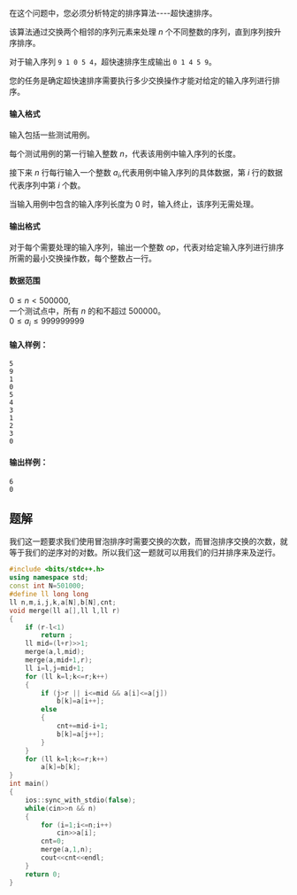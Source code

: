在这个问题中，您必须分析特定的排序算法----超快速排序。

该算法通过交换两个相邻的序列元素来处理 $n$ 个不同整数的序列，直到序列按升序排序。

对于输入序列 `9 1 0 5 4`，超快速排序生成输出 `0 1 4 5 9`。

您的任务是确定超快速排序需要执行多少交换操作才能对给定的输入序列进行排序。

#### 输入格式

输入包括一些测试用例。

每个测试用例的第一行输入整数 $n$，代表该用例中输入序列的长度。

接下来 $n$ 行每行输入一个整数 $a_i$,代表用例中输入序列的具体数据，第 $i$ 行的数据代表序列中第 $i$ 个数。

当输入用例中包含的输入序列长度为 $0$ 时，输入终止，该序列无需处理。

#### 输出格式

对于每个需要处理的输入序列，输出一个整数 $op$，代表对给定输入序列进行排序所需的最小交换操作数，每个整数占一行。

#### 数据范围

$0 \le n < 500000$,  
一个测试点中，所有 $n$ 的和不超过 $500000$。  
$0 \le a_i \le 999999999$

#### 输入样例：

```
5
9
1
0
5
4
3
1
2
3
0
```

#### 输出样例：

```
6
0
```


## 题解
我们这一题要求我们使用冒泡排序时需要交换的次数，而冒泡排序交换的次数，就等于我们的逆序对的对数。所以我们这一题就可以用我们的归并排序来及逆行。
```cpp
#include <bits/stdc++.h>
using namespace std;
const int N=501000;
#define ll long long
ll n,m,i,j,k,a[N],b[N],cnt;
void merge(ll a[],ll l,ll r)
{
    if (r-l<1)
        return ;
    ll mid=(l+r)>>1;
    merge(a,l,mid);
    merge(a,mid+1,r);
    ll i=l,j=mid+1;
    for (ll k=l;k<=r;k++)
    {
        if (j>r || i<=mid && a[i]<=a[j])
            b[k]=a[i++];
        else
        {
            cnt+=mid-i+1;
            b[k]=a[j++];
        }
    }
    for (ll k=l;k<=r;k++)
        a[k]=b[k];
}
int main()
{
    ios::sync_with_stdio(false);
    while(cin>>n && n)
    {
        for (i=1;i<=n;i++)
            cin>>a[i];
        cnt=0;
        merge(a,1,n);
        cout<<cnt<<endl;
    }
    return 0;
}
```